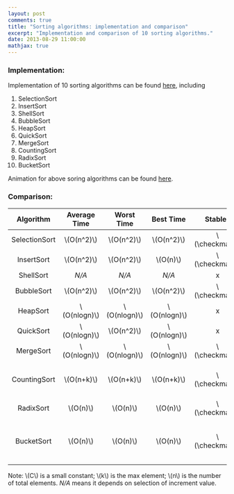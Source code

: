```yaml
---
layout: post
comments: true
title: "Sorting algorithms: implementation and comparison"
excerpt: "Implementation and comparison of 10 sorting algorithms."
date: 2013-08-29 11:00:00
mathjax: true
---
```


<!-- add TOC here -->
<div id="renderIn"></div>

### Implementation:
Implementation of 10 sorting algorithms can be found [here](https://bitbucket.org/herohuyongtao/files/src/tip/files/cplusplus/Sorting.cpp), including

1. SelectionSort
2. InsertSort
3. ShellSort
4. BubbleSort
5. HeapSort
6. QuickSort
7. MergeSort
8. CountingSort
9. RadixSort
10. BucketSort

Animation for above soring algorithms can be found [here](http://www.cs.usfca.edu/~galles/visualization/Algorithms.html).

### Comparison:
| Algorithm | Average Time | Worst Time | Best Time | Stable? | Auxiliary Space | Constraints |
|:--------:|:--------:|:--------:|:--------:|:--------:|:--------:|:--------:|
| SelectionSort	| \\(O(n^2)\\)	| \\(O(n^2)\\)	| \\(O(n^2)\\)	| \\(\checkmark\\)	| \\(C\\)	| |
| InsertSort	| \\(O(n^2)\\)	| \\(O(n^2)\\)	| \\(O(n)\\)	| \\(\checkmark\\)	| \\(C\\)	| |
| ShellSort	| *N/A*	| *N/A*	| *N/A*	| x	| \\(C\\) | | 	
| BubbleSort	| \\(O(n^2)\\)	| \\(O(n^2)\\)	| \\(O(n^2)\\)	| \\(\checkmark\\)	| \\(C\\)	| |
| HeapSort	| \\(O(nlogn)\\)	| \\(O(nlogn)\\)	| \\(O(nlogn)\\)	| x	| \\(C\\)	| |
| QuickSort	| \\(O(nlogn)\\)	| \\(O(n^2)\\)	| \\(O(nlogn)\\)	| x	| \\(C\\)	| |
| MergeSort	| \\(O(nlogn)\\)	| \\(O(nlogn)\\)	| \\(O(nlogn)\\)	| \\(\checkmark\\)	| \\(n\\)	| |
| CountingSort	| \\(O(n+k)\\)	| \\(O(n+k)\\)	| \\(O(n+k)\\)	| \\(\checkmark\\)	| \\(n+k+C\\)	| non-negative and within some range|
| RadixSort	| \\(O(n)\\)	| \\(O(n)\\)	| \\(O(n)\\)	| \\(\checkmark\\)	| \\(n+k+C\\)	| non-negative|
| BucketSort	| \\(O(n)\\)	| \\(O(n)\\)	| \\(O(n)\\)	| \\(\checkmark\\)	| \\(2n+C\\)	| elements distribute in buckets evenly and independent |

Note: \\(C\\) is a small constant; \\(k\\) is the max element; \\(n\\) is the number of total elements. *N/A* means it depends on selection of increment value.
